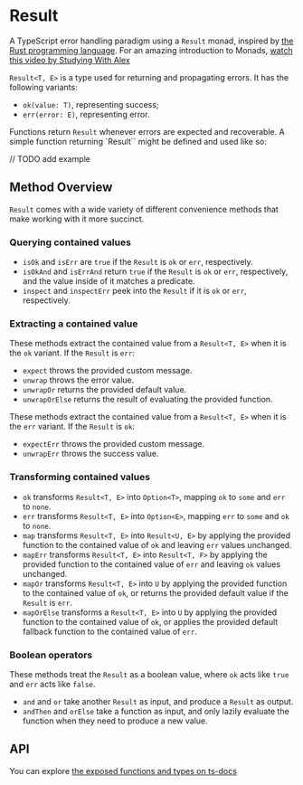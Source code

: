 # Result

A TypeScript error handling paradigm using a `Result` monad, inspired by [the Rust programming language](https://doc.rust-lang.org/std/result/). For an amazing introduction to Monads, [watch this video by Studying With Alex](https://www.youtube.com/watch?v=C2w45qRc3aU)

`Result<T, E>` is a type used for returning and propagating errors. It has the following variants:

- `ok(value: T)`, representing success;
- `err(error: E)`, representing error.

Functions return `Result` whenever errors are expected and recoverable. A simple function returning `Result`` might be defined and used like so:

// TODO add example

<!-- ## Results must be used -->

<!-- TODO write a section like https://doc.rust-lang.org/std/result/#results-must-be-used -->

## Method Overview

`Result` comes with a wide variety of different convenience methods that make working with it more succinct.

### Querying contained values

- `isOk` and `isErr` are `true` if the `Result` is `ok` or `err`, respectively.
- `isOkAnd` and `isErrAnd` return `true` if the `Result` is `ok` or `err`, respectively, and the value inside of it matches a predicate.
- `inspect` and `inspectErr` peek into the `Result` if it is `ok` or `err`, respectively.

### Extracting a contained value

These methods extract the contained value from a `Result<T, E>` when it is the `ok` variant. If the `Result` is `err`:

- `expect` throws the provided custom message.
- `unwrap` throws the error value.
- `unwrapOr` returns the provided default value.
- `unwrapOrElse` returns the result of evaluating the provided function.

These methods extract the contained value from a `Result<T, E>` when it is the `err` variant. If the `Result` is `ok`:

- `expectErr` throws the provided custom message.
- `unwrapErr` throws the success value.

### Transforming contained values

- `ok` transforms `Result<T, E>` into `Option<T>`, mapping `ok` to `some` and `err` to `none`.
- `err` transforms `Result<T, E>` into `Option<E>`, mapping `err` to `some` and `ok` to `none`.
- `map` transforms `Result<T, E>` into `Result<U, E>` by applying the provided function to the contained value of `ok` and leaving `err` values unchanged.
- `mapErr` transforms `Result<T, E>` into `Result<T, F>` by applying the provided function to the contained value of `err` and leaving `ok` values unchanged.
- `mapOr` transforms `Result<T, E>` into `U` by applying the provided function to the contained value of `ok`, or returns the provided default value if the `Result` is `err`.
- `mapOrElse` transforms a `Result<T, E>` into `U` by applying the provided function to the contained value of `ok`, or applies the provided default fallback function to the contained value of `err`.

### Boolean operators

These methods treat the `Result` as a boolean value, where `ok` acts like `true` and `err` acts like `false`.

- `and` and `or` take another `Result` as input, and produce a `Result` as output.
- `andThen` and `orElse` take a function as input, and only lazily evaluate the function when they need to produce a new value.

## API

You can explore [the exposed functions and types on ts-docs](https://tsdocs.dev/docs/@quintal/result)

<!-- TODO auto-generate API section from typedoc -->

<!-- ```ts
async function checkUserPassword(username: string, password: string): Promise<boolean> {
  // This could throw an unexpected error if something goes wrong with the database connection.
  const users = await db.select(users).where({ username: eq(users.username, username) });

  if (users.length === 0) {
    // Explicity throw error, making for an unpredictable control flow.
    throw new Error('username unknown');
  }

  const user = user[0]!;

  // Etc.
}
```

Rewriting this code to use the `Result` monad would look something like this:

```ts
import { type AsyncResult, ok, err, asyncResultWrap, runResult } from '@quintal/result';

enum CheckUserPasswordError {
  UNKNOWN_USERNAME,
}

async function checkUserPassword(
  username: string,
  password: string,
): AsyncResult<boolean, CheckUserPasswordError> {
  // Wrap the dangerous db call with `asyncResultWrap` to catch the error if it's thrown.
  // Users is now of type Result<User[], unknown>
  const usersResult = await asyncResultWrap(() =>
    db.select(users).where({ username: eq(users.username, username) }),
  );

  // Assume that `users` is a value, not an error.
  // If users is an error, this function will not run and just return this same error.
  const user = runResult(usersResult, (users) => {
    // We no longer throw, we return `err()`, which wraps the given error in the `Result` monad.
    if (users.length === 0) return err(CheckUserPasswordError.UNKNOWN_USERNAME);
    return ok(user[0]!);
  });

  // Etc.
}
```

Not only did we, with a very minor code overhead, make the first code snippet a
lot safer (we anticipate that the database may throw an unexpected error), we
don't disrupt the control flow by explicitly throwing an error, making for more
performant code. -->
